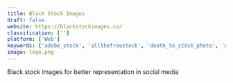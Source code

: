 ```yaml
---
title: Black Stock Images
draft: false 
website: https://blackstockimages.co/
classification: ['']
platform: ['Web']
keywords: ['adobe_stock', 'allthefreestock', 'death_to_stock_photo', 'dragula', 'figma_map_maker', 'free_stock_photos', 'good_free_photos', 'image_finder', 'jumpstory', 'mixkit', 'moose_photos', 'pexels', 'pixabay', 'pixel_mob', 'shutterstock_palette', 'skuawk_public_domain_photos', 'social_squares', 'stock_up', 'stokpic', 'ukblacktech_photos', 'unsplash', 'zoommy', 'istockphoto']
image: logo.png
---
```

Black stock images for better representation in social media
